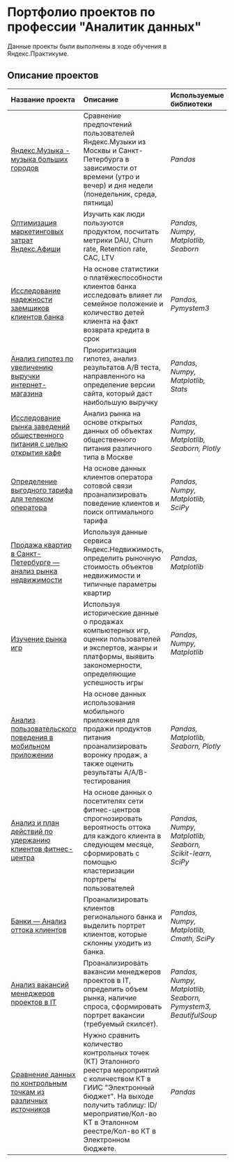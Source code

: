 # Портфолио проектов по профессии "Аналитик данных"

Данные проекты были выполнены в ходе обучения в Яндекс.Практикуме.

## Описание проектов

| Название проекта | Описание | Используемые библиотеки | 
| :---------------------- | :---------------------- | :---------------------- |
| [Яндекс.Музыка - музыка больших городов](yandex_music_cities) | Сравнение предпочтений пользователей Яндекс.Музыки из Москвы и Санкт-Петербурга в зависимости от времени (утро и вечер) и дня недели (понедельник, среда, пятница)| *Pandas* |
| [Оптимизация маркетинговых затрат Яндекс.Афиши](yandex_afisha) | Изучить как люди пользуются продуктом, посчитать метрики DAU, Churn rate, Retention rate, CAC, LTV| *Pandas, Numpy, Matplotlib, Seaborn* |
| [Исследование надежности заемщиков клиентов банка](credit_story) | На основе статистики о платёжеспособности клиентов банка исследовать влияет ли семейное положение и количество детей клиента на факт возврата кредита в срок| *Pandas, Pymystem3* |
| [Анализ гипотез по увеличению выручки интернет-магазина](ishop_ab_test) | Приоритизация гипотез, анализ результатов A/B теста, направленного на определение версии сайта, который даст наибольшую выручку| *Pandas, Numpy, Matplotlib, Stats* |
| [Исследование рынка заведений общественного питания с целью открытия кафе](real_estate_cafe) | Анализ рынка на основе открытых данных об объектах общественного питания различного типа в Москве| *Pandas, Numpy, Matplotlib, Seaborn, Plotly* |
| [Определение выгодного тарифа для телеком оператора](telecom) | На основе данных клиентов оператора сотовой связи проанализировать поведение клиентов и поиск оптимального тарифа| *Pandas, Numpy, Matplotlib, SciPy* |
| [Продажа квартир в Санкт-Петербурге — анализ рынка недвижимости](real_estate_spb) | Используя данные сервиса Яндекс.Недвижимость, определить рыночную стоимость объектов недвижимости и типичные параметры квартир| *Pandas, Matplotlib* |
| [Изучение рынка игр](game_platforms) | Используя исторические данные о продажах компьютерных игр, оценки пользователей и экспертов, жанры и платформы, выявить закономерности, определяющие успешность игры| *Pandas, Numpy, Matplotlib* |
| [Анализ пользовательского поведения в мобильном приложении](mobile_app_abtest) | На основе данных использования мобильного приложения для продажи продуктов питания проанализировать воронку продаж, а также оценить результаты A/A/B-тестирования| *Pandas, Matplotlib, Seaborn, Plotly* |
| [Анализ и план действий по удержанию клиентов фитнес-центра](gym_cust) | На основе данных о посетителях сети фитнес-центров спрогнозировать вероятность оттока для каждого клиента в следующем месяце, сформировать с помощью кластеризации портреты пользователей| *Pandas, Numpy, Matplotlib, Seaborn, Scikit-learn, SciPy* |
| [Банки — Анализ оттока клиентов](regional_bank) | Проанализировать клиентов регионального банка и выделить портрет клиентов, которые склонны уходить из банка.| *Pandas, Numpy, Matplotlib, Cmath, SciPy* |
| [Анализ вакансий менеджеров проектов в IT](it_manager) | Проанализировать вакансии менеджеров проектов в IT, определить объем рынка, наличие спроса, сформировать портрет вакансии (требуемый скилсет).| *Pandas, Numpy, Matplotlib, Seaborn, Pymystem3, BeautifulSoup* |
| [Сравнение данных по контрольным точкам из различных источников](CT_comparison) | Нужно сравнить количество контрольных точек (КТ) Эталонного реестра мероприятий с количеством КТ в ГИИС "Электронный бюджет". На выходе получить таблицу: ID/мероприятие/Кол-во КТ в Эталонном реестре/Кол-во КТ в Электронном бюджете.| *Pandas* |
